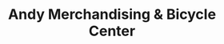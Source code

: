 ---
title: "Andy Merchandising & Bicycle Center"
url: /puerto-princesa/andy-merchandising-und-bicycle-center/
shop: Fahrrad
---